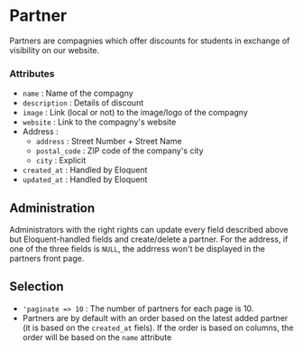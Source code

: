 # Partner

Partners are compagnies which offer discounts for students in exchange of visibility on our website.

### Attributes
- `name` : Name of the compagny
- `description` : Details of discount
- `image` : Link (local or not) to the image/logo of the compagny
- `website` : Link to the compagny's website
- Address : 
  - `address` : Street Number + Street Name
  - `postal_code` : ZIP code of the company's city
  - `city` : Explicit
- `created_at` : Handled by Eloquent
- `updated_at` : Handled by Eloquent
  
## Administration
Administrators with the right rights can update every field described above but Eloquent-handled fields and create/delete a partner. For the address, if one of the three fields is `NULL`, the addrress won't be displayed in the partners front page.

## Selection

- `'paginate => 10` : The number of partners for each page is 10.
- Partners are by default with an order based on the latest added partner (it is based on the `created_at` fiels). If the order is based on columns, the order will be based on the `name` attribute

